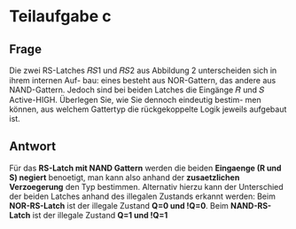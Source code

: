 # Teilaufgabe c

## Frage

Die zwei RS-Latches 𝑅𝑆1 und 𝑅𝑆2 aus Abbildung 2 unterscheiden sich in ihrem internen Auf- bau: eines besteht aus NOR-Gattern, das andere aus NAND-Gattern. Jedoch sind bei beiden Latches die Eingänge 𝑅 und 𝑆 Active-HIGH. Überlegen Sie, wie Sie dennoch eindeutig bestim- men können, aus welchem Gattertyp die rückgekoppelte Logik jeweils aufgebaut ist.

## Antwort

Für das **RS-Latch mit NAND Gattern** werden die beiden **Eingaenge (R und S) negiert** benoetigt,
man kann also anhand der **zusaetzlichen Verzoegerung** den Typ bestimmen.
Alternativ hierzu kann der Unterschied der beiden Latches anhand des illegalen Zustands erkannt werden:
Beim **NOR-RS-Latch** ist der illegale Zustand **Q=0 und !Q=0**.
Beim **NAND-RS-Latch** ist der illegale Zustand **Q=1 und !Q=1**
